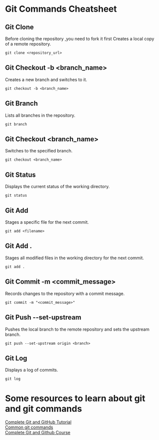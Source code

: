 
# Git Commands Cheatsheet

## Git Clone
Before cloning the repository ,you need to fork it first
Creates a local copy of a remote repository.


`git clone <repository_url>`


## Git Checkout -b <branch_name>
Creates a new branch and switches to it.


`git checkout -b <branch_name>`


## Git Branch
Lists all branches in the repository.


`git branch`


## Git Checkout <branch_name>
Switches to the specified branch.


`git checkout <branch_name>`


## Git Status
Displays the current status of the working directory.


`git status`


## Git Add <filename>
Stages a specific file for the next commit.


`git add <filename>`


## Git Add .
Stages all modified files in the working directory for the next commit.


`git add .`


## Git Commit -m <commit_message>
Records changes to the repository with a commit message.


`git commit -m "<commit_message>"`


## Git Push --set-upstream <branch>
Pushes the local branch to the remote repository and sets the upstream branch.


`git push --set-upstream origin <branch>`


## Git Log
Displays a log of commits.


`git log`

# Some resources to learn about git and git commands
[Complete Git and GitHub Tutorial](https://www.youtube.com/watch?v=apGV9Kg7ics) <br>
[Common git commands](https://www.youtube.com/watch?v=xnR0dlOqNVE) <br>
[Complete Git and Github Course](https://www.youtube.com/watch?v=jhucqYjk3XM) <br>

